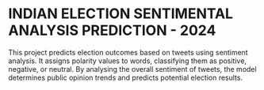 # INDIAN ELECTION SENTIMENTAL ANALYSIS PREDICTION - 2024

This project predicts election outcomes based on tweets using sentiment analysis. 
It assigns polarity values to words, classifying them as positive, negative, or neutral.
By analysing the overall sentiment of tweets, the model determines public opinion trends and predicts potential election results.
